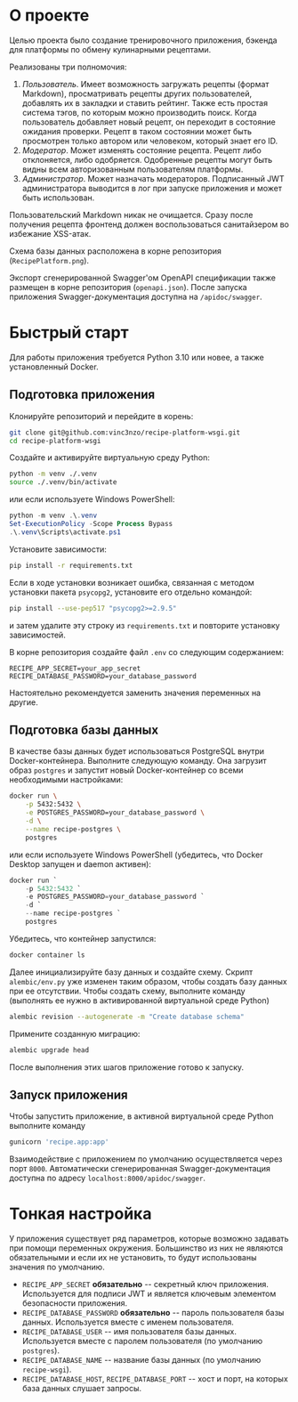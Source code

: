 # О проекте
Целью проекта было создание тренировочного приложения, бэкенда для
платформы по обмену кулинарными рецептами.

Реализованы три полномочия:
1. *Пользователь*. Имеет возможность загружать рецепты (формат Markdown),
просматривать рецепты других пользователей, добавлять их в закладки
и ставить рейтинг. Также есть простая система тэгов, по которым
можно производить поиск.
Когда пользователь добавляет новый рецепт, он переходит в состояние
ожидания проверки. Рецепт в таком состоянии может быть просмотрен
только автором или человеком, который знает его ID.
2. *Модератор*. Может изменять состояние рецепта. Рецепт
либо отклоняется, либо одобряется. Одобренные рецепты могут
быть видны всем авторизованным пользователям платформы.
3. *Администратор*. Может назначать модераторов. Подписанный JWT администратора
выводится в лог при запуске приложения и может быть использован.

Пользовательский Markdown никак не очищается. Сразу после получения рецепта
фронтенд должен воспользоваться санитайзером во избежание XSS-атак.

Схема базы данных расположена в корне репозитория (`RecipePlatform.png`).

Экспорт сгенерированной Swagger'ом OpenAPI спецификации также
размещен в корне репозитория (`openapi.json`). После запуска
приложения Swagger-документация доступна на `/apidoc/swagger`.

# Быстрый старт
Для работы приложения требуется Python 3.10 или новее, а также
установленный Docker.

## Подготовка приложения
Клонируйте репозиторий и перейдите в корень:
```bash
git clone git@github.com:vinc3nzo/recipe-platform-wsgi.git
cd recipe-platform-wsgi
```

Создайте и активируйте виртуальную среду Python:
```bash
python -m venv ./.venv
source ./.venv/bin/activate
```
или если используете Windows PowerShell:
```powershell
python -m venv .\.venv
Set-ExecutionPolicy -Scope Process Bypass
.\.venv\Scripts\activate.ps1
```

Установите зависимости:
```bash
pip install -r requirements.txt
```

Если в ходе установки возникает ошибка, связанная с методом установки
пакета `psycopg2`, установите его отдельно командой:
```bash
pip install --use-pep517 "psycopg2>=2.9.5"
```
и затем удалите эту строку из `requirements.txt` и повторите установку
зависимостей.

В корне репозитория создайте файл `.env` со следующим содержанием:
```properties
RECIPE_APP_SECRET=your_app_secret
RECIPE_DATABASE_PASSWORD=your_database_password
```
Настоятельно рекомендуется заменить значения переменных на другие.

## Подготовка базы данных
В качестве базы данных будет использоваться PostgreSQL внутри Docker-контейнера.
Выполните следующую команду. Она загрузит образ `postgres` и запустит новый
Docker-контейнер со всеми необходимыми настройками:
```bash
docker run \
    -p 5432:5432 \
    -e POSTGRES_PASSWORD=your_database_password \
    -d \
    --name recipe-postgres \
    postgres
```
или если используете Windows PowerShell (убедитесь, что Docker Desktop запущен
и daemon активен):
```powershell
docker run `
    -p 5432:5432 `
    -e POSTGRES_PASSWORD=your_database_password `
    -d `
    --name recipe-postgres `
    postgres
```

Убедитесь, что контейнер запустился:
```bash
docker container ls
```

Далее инициализируйте базу данных и создайте схему. Скрипт
`alembic/env.py` уже изменен таким образом, чтобы создать базу
данных при ее отсутствии. Чтобы создать схему, выполните команду
(выполнять ее нужно в активированной виртуальной среде Python)
```bash
alembic revision --autogenerate -m "Create database schema"
```

Примените созданную миграцию:
```bash
alembic upgrade head
```

После выполнения этих шагов приложение готово к запуску.

## Запуск приложения
Чтобы запустить приложение, в активной виртуальной среде Python
выполните команду
```bash
gunicorn 'recipe.app:app'
```
Взаимодействие с приложением по умолчанию осуществляется через
порт `8000`. Автоматически сгенерированная Swagger-документация доступна
по адресу `localhost:8000/apidoc/swagger`.

# Тонкая настройка
У приложения существует ряд параметров, которые возможно задавать
при помощи переменных окружения. Большинство из них не являются
обязательными и если их не установить, то будут использованы
значения по умолчанию.

- `RECIPE_APP_SECRET` **обязательно** -- секретный ключ приложения. Используется
для подписи JWT и является ключевым элементом безопасности приложения.
- `RECIPE_DATABASE_PASSWORD` **обязательно** -- пароль пользователя базы данных. Используется вместе с именем пользователя.
- `RECIPE_DATABASE_USER` -- имя пользователя базы данных. Используется вместе с паролем пользователя (по умолчанию `postgres`).
- `RECIPE_DATABASE_NAME` -- название базы данных (по умолчанию `recipe-wsgi`).
- `RECIPE_DATABASE_HOST`, `RECIPE_DATABASE_PORT` -- хост и порт, на которых
база данных слушает запросы.